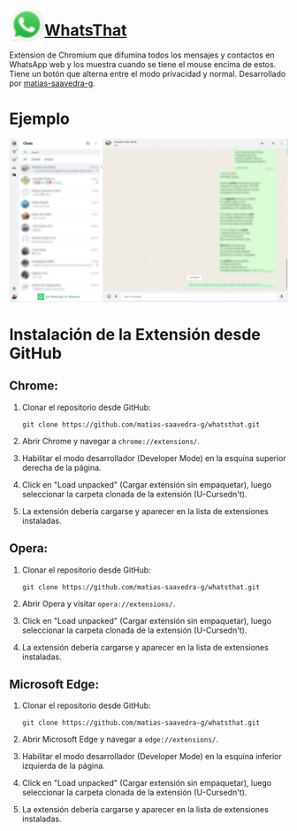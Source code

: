 <img align="left" height=64 src="icons/icon.png"/><h1><a href="https://github.com/matias-saavedra-g/whatsthat">WhatsThat</a></h1>

Extension de Chromium que difumina todos los mensajes y contactos en WhatsApp web y los muestra cuando se tiene el mouse encima de estos. Tiene un botón que alterna entre el modo privacidad y normal. Desarrollado por [matias-saavedra-g](https://github.com/matias-saavedra-g/).

# Ejemplo

![Ejemplo de la extensión en acción](img/eg.png)

# Instalación de la Extensión desde GitHub

## Chrome:

1. Clonar el repositorio desde GitHub:
   ```
   git clone https://github.com/matias-saavedra-g/whatsthat.git
   ```

2. Abrir Chrome y navegar a `chrome://extensions/`.

3. Habilitar el modo desarrollador (Developer Mode) en la esquina superior derecha de la página.

4. Click en "Load unpacked" (Cargar extensión sin empaquetar), luego seleccionar la carpeta clonada de la extensión (U-Cursedn't).

5. La extensión debería cargarse y aparecer en la lista de extensiones instaladas.

## Opera:

1. Clonar el repositorio desde GitHub:
   ```
   git clone https://github.com/matias-saavedra-g/whatsthat.git
   ```

2. Abrir Opera y visitar `opera://extensions/`.

3. Click en "Load unpacked" (Cargar extensión sin empaquetar), luego seleccionar la carpeta clonada de la extensión (U-Cursedn't).

4. La extensión debería cargarse y aparecer en la lista de extensiones instaladas.

## Microsoft Edge:

1. Clonar el repositorio desde GitHub:
   ```
   git clone https://github.com/matias-saavedra-g/whatsthat.git
   ```

2. Abrir Microsoft Edge y navegar a `edge://extensions/`.

3. Habilitar el modo desarrollador (Developer Mode) en la esquina inferior izquierda de la página.

4. Click en "Load unpacked" (Cargar extensión sin empaquetar), luego seleccionar la carpeta clonada de la extensión (U-Cursedn't).

5. La extensión debería cargarse y aparecer en la lista de extensiones instaladas.
